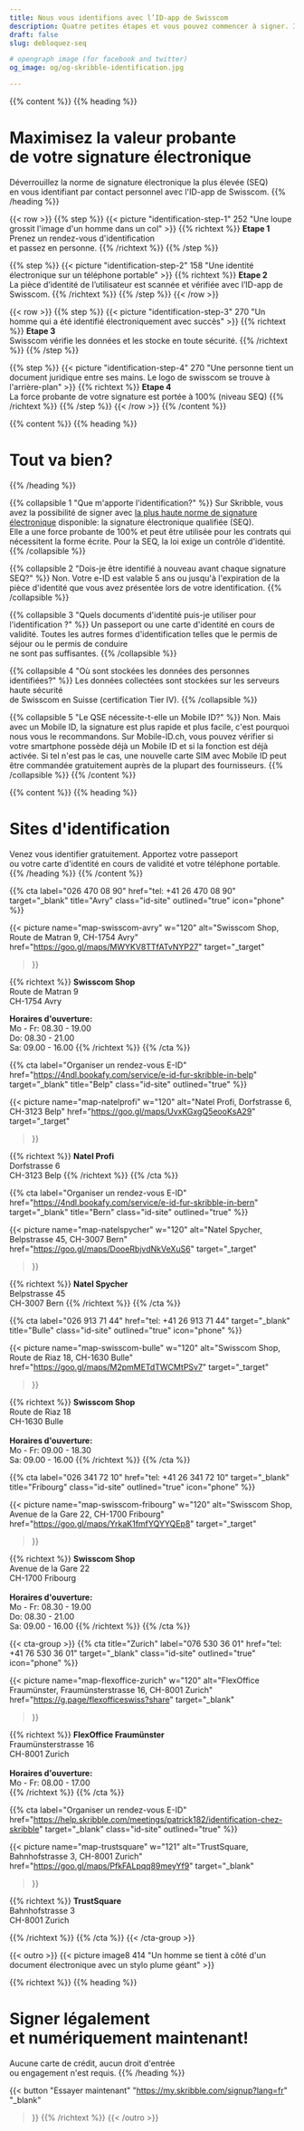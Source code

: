 ```yaml
---
title: Nous vous identifions avec l’ID-app de Swisscom
description: Quatre petites étapes et vous pouvez commencer à signer. Il vous suffit d’avoir un téléphone mobile et un document de voyage valide.
draft: false
slug: debloquez-seq

# opengraph image (for facebook and twitter)
og_image: og/og-skribble-identification.jpg

---
```


{{% content %}}
{{% heading %}}
# Maximisez la valeur probante <br class="hide-for-mobile">de votre signature électronique
Déverrouillez la norme de signature électronique la plus élevée (SEQ) <br class="hide-for-mobile">en vous identifiant par contact personnel avec l'ID-app de Swisscom.
{{% /heading %}}

{{< row >}}
{{% step %}}
{{< picture "identification-step-1" 252 "Une loupe grossit l'image d'un homme dans un col" >}}
{{% richtext %}}
**Etape 1**<br>
Prenez un rendez-vous d'identification <br class="hide-for-mobile">et passez en personne.
{{% /richtext %}}
{{% /step %}}

{{% step %}}
{{< picture "identification-step-2" 158 "Une identité électronique sur un téléphone portable" >}}
{{% richtext %}}
**Etape 2**<br>
La pièce d’identité de l’utilisateur est scannée et vérifiée avec l’ID-app de Swisscom.
{{% /richtext %}}
{{% /step %}}
{{< /row >}}

{{< row >}}
{{% step %}}
{{< picture "identification-step-3" 270 "Un homme qui a été identifié électroniquement avec succès" >}}
{{% richtext %}}
**Etape 3**<br>
Swisscom vérifie les données et les stocke en toute sécurité.
{{% /richtext %}}
{{% /step %}}

{{% step %}}
{{< picture "identification-step-4" 270 "Une personne tient un document juridique entre ses mains. Le logo de swisscom se trouve à l'arrière-plan" >}}
{{% richtext %}}
**Etape 4**<br>
La force probante de votre signature est portée à 100% (niveau SEQ)
{{% /richtext %}}
{{% /step %}}
{{< /row >}}
{{% /content %}}

[//]: # (--------------------------------------------------------------------------------------------------------------)


{{% content %}}
{{% heading %}}
# Tout va bien?
{{% /heading %}}

{{% collapsible 1 "Que m'apporte l'identification?" %}}
Sur Skribble, vous avez la possibilité de signer avec [la plus haute norme de signature électronique](/fr/normessignature) disponible: la signature électronique qualifiée (SEQ). <br class="hide-for-mobile">Elle a une force probante de 100% et peut être utilisée pour les contrats qui nécessitent la forme écrite. Pour la SEQ, la loi exige un contrôle d'identité.
{{% /collapsible %}}

{{% collapsible 2 "Dois-je être identifié à nouveau avant chaque signature SEQ?" %}}
Non. Votre e-ID est valable 5 ans ou jusqu'à l'expiration de la pièce d'identité que vous avez présentée lors de votre identification.
{{% /collapsible %}}

{{% collapsible 3 "Quels documents d'identité puis-je utiliser pour l'identification ?" %}}
Un passeport ou une carte d'identité en cours de validité. Toutes les autres formes d'identification telles que le permis de séjour ou le permis de conduire <br class="hide-for-mobile">ne sont pas suffisantes.
{{% /collapsible %}}

{{% collapsible 4 "Où sont stockées les données des personnes identifiées?" %}}
Les données collectées sont stockées sur les serveurs haute sécurité <br class="hide-for-mobile">de Swisscom en Suisse (certification Tier IV).
{{% /collapsible %}}

{{% collapsible 5 "Le QSE nécessite-t-elle un Mobile ID?" %}}
Non. Mais avec un Mobile ID, la signature est plus rapide et plus facile, c'est pourquoi nous vous le recommandons. Sur Mobile-ID.ch, vous pouvez vérifier si votre smartphone possède déjà un Mobile ID et si la fonction est déjà activée. Si tel n'est pas le cas, une nouvelle carte SIM avec Mobile ID peut être commandée gratuitement auprès de la plupart des fournisseurs.
{{% /collapsible %}}
{{% /content %}}

[//]: # (--------------------------------------------------------------------------------------------------------------)

{{% content %}}
{{% heading %}}
# Sites d'identification
Venez vous identifier gratuitement. Apportez votre passeport <br class="hide-for-mobile">ou votre carte d'identité en cours de validité et votre téléphone portable.
{{% /heading %}}
{{% /content %}}


{{% cta
  label="026 470 08 90"
  href="tel: +41 26 470 08 90"
  target="_blank"
  title="Avry"
  class="id-site"
  outlined="true"
  icon="phone"
%}}

{{< picture
  name="map-swisscom-avry"
  w="120"
  alt="Swisscom Shop, Route de Matran 9, CH-1754 Avry"
  href="https://goo.gl/maps/MWYKV8TTfATvNYP27"
  target="_target"
>}}

{{% richtext %}}
**Swisscom Shop**<br>
Route de Matran 9<br>
CH-1754 Avry<br>

**Horaires d'ouverture:**<br>
Mo - Fr: 08.30 - 19.00<br>
Do: 08.30 - 21.00<br>
Sa: 09.00 - 16.00
{{% /richtext %}}
{{% /cta %}}

[//]: # (--------------------------------------------------------------------------------------------------------------)

{{% cta
  label="Organiser un rendez-vous E-ID"
  href="https://4ndl.bookafy.com/service/e-id-fur-skribble-in-belp"
  target="_blank"
  title="Belp"
  class="id-site"
  outlined="true"
%}}

{{< picture
  name="map-natelprofi"
  w="120"
  alt="Natel Profi, Dorfstrasse 6, CH-3123 Belp"
  href="https://goo.gl/maps/UvxKGxgQ5eooKsA29"
  target="_target"
>}}

{{% richtext %}}
**Natel Profi**<br>
Dorfstrasse 6<br>
CH-3123 Belp
{{% /richtext %}}
{{% /cta %}}

[//]: # (--------------------------------------------------------------------------------------------------------------)

{{% cta
  label="Organiser un rendez-vous E-ID"
  href="https://4ndl.bookafy.com/service/e-id-fur-skribble-in-bern"
  target="_blank"
  title="Bern"
  class="id-site"
  outlined="true"
%}}

{{< picture
  name="map-natelspycher"
  w="120"
  alt="Natel Spycher, Belpstrasse 45, CH-3007 Bern"
  href="https://goo.gl/maps/DooeRbjvdNkVeXuS6"
  target="_target"
>}}

{{% richtext %}}
**Natel Spycher**<br>
Belpstrasse 45<br>
CH-3007 Bern
{{% /richtext %}}
{{% /cta %}}

[//]: # (--------------------------------------------------------------------------------------------------------------)

{{% cta
  label="026 913 71 44"
  href="tel: +41 26 913 71 44"
  target="_blank"
  title="Bulle"
  class="id-site"
  outlined="true"
  icon="phone"
%}}

{{< picture
  name="map-swisscom-bulle"
  w="120"
  alt="Swisscom Shop, Route de Riaz 18, CH-1630 Bulle"
  href="https://goo.gl/maps/M2pmMETdTWCMtPSv7"
  target="_target"
>}}

{{% richtext %}}
**Swisscom Shop**<br>
Route de Riaz 18<br>
CH-1630 Bulle<br><br>
**Horaires d'ouverture:**<br>
Mo - Fr: 09.00 - 18.30<br>
Sa: 09.00 - 16.00
{{% /richtext %}}
{{% /cta %}}

[//]: # (--------------------------------------------------------------------------------------------------------------)

{{% cta
  label="026 341 72 10"
  href="tel: +41 26 341 72 10"
  target="_blank"
  title="Fribourg"
  class="id-site"
  outlined="true"
  icon="phone"
%}}

{{< picture
  name="map-swisscom-fribourg"
  w="120"
  alt="Swisscom Shop, Avenue de la Gare 22, CH-1700 Fribourg"
  href="https://goo.gl/maps/YrkaK1fmfYQYYQEp8"
  target="_target"
>}}

{{% richtext %}}
**Swisscom Shop**<br>
Avenue de la Gare 22<br>
CH-1700 Fribourg<br><br>
**Horaires d'ouverture:**<br>
Mo - Fr: 08.30 - 19.00<br>
Do: 08.30 - 21.00<br>
Sa: 09.00 - 16.00
{{% /richtext %}}
{{% /cta %}}

[//]: # (--------------------------------------------------------------------------------------------------------------)

{{< cta-group >}}
{{% cta
  title="Zurich"
  label="076 530 36 01"
  href="tel: +41 76 530 36 01"
  target="_blank"
  class="id-site"
  outlined="true"
  icon="phone"
%}}

{{< picture
  name="map-flexoffice-zurich"
  w="120"
  alt="FlexOffice Fraumünster, Fraumünsterstrasse 16, CH-8001 Zurich"
  href="https://g.page/flexofficeswiss?share"
  target="_blank"
>}}

{{% richtext %}}
**FlexOffice Fraumünster**<br>
Fraumünsterstrasse 16<br>
CH-8001 Zurich<br><br>
**Horaires d'ouverture:**<br>
Mo - Fr: 08.00 - 17.00<br>
{{% /richtext %}}
{{% /cta %}}


{{% cta
  label="Organiser un rendez-vous E-ID"
  href="https://help.skribble.com/meetings/patrick182/identification-chez-skribble"
  target="_blank"
  class="id-site"
  outlined="true"
%}}

{{< picture
  name="map-trustsquare"
  w="121"
  alt="TrustSquare, Bahnhofstrasse 3, CH-8001 Zurich"
  href="https://goo.gl/maps/PfkFALpqq89meyYf9"
  target="_blank"
>}}

{{% richtext %}}
**TrustSquare**<br>
Bahnhofstrasse 3<br>
CH-8001 Zurich

{{% /richtext %}}
{{% /cta %}}
{{< /cta-group >}}

[//]: # (--------------------------------------------------------------------------------------------------------------)


{{< outro >}}
{{< picture image8 414 "Un homme se tient à côté d'un document électronique avec un stylo plume géant" >}}

{{% richtext %}}
{{% heading %}}
# Signer légalement <br class="hide-for-mobile">et numériquement maintenant!
Aucune carte de crédit, aucun droit d'entrée <br class="hide-for-mobile">ou engagement n'est requis.
{{% /heading %}}

{{< button
  "Essayer maintenant"
  "https://my.skribble.com/signup?lang=fr"
  "_blank"
>}}
{{% /richtext %}}
{{< /outro >}}
